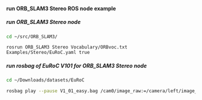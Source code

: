 #### run ORB_SLAM3 Stereo ROS node example

##### run ORB_SLAM3 Stereo node

```bash
cd ~/src/ORB_SLAM3/
```

```
rosrun ORB_SLAM3 Stereo Vocabulary/ORBvoc.txt Examples/Stereo/EuRoC.yaml true
```

##### run rosbag of EuRoC V101 for ORB_SLAM3 Stereo node

```bash
cd ~/Downloads/datasets/EuRoC
```

```bash
rosbag play --pause V1_01_easy.bag /cam0/image_raw:=/camera/left/image_raw /cam1/image_raw:=/camera/right/image_raw
```


